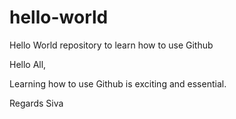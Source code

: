 # hello-world
Hello World repository to learn how to use Github

Hello All,

Learning how to use Github is exciting and essential.

Regards
Siva
